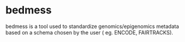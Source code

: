 # bedmess

bedmess is a tool used to standardize genomics/epigenomics metadata based on a schema chosen by the user ( eg. ENCODE, FAIRTRACKS).


